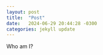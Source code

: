 ```yaml
---
layout: post
title:  "Post"
date:   2024-06-29 20:44:28 -0300
categories: jekyll update
---
```

Who am I?     